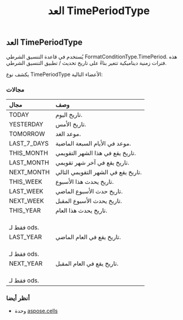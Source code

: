 ﻿---
title: العد TimePeriodType
second_title: Aspose.Cells for Python via .NET API المراجع
description:
type: docs
weight: 2590
url: /ar/python-net/aspose.cells/timeperiodtype/
is_root: false
---
##  العد TimePeriodType
 يُستخدم في قاعدة التنسيق الشرطي FormatConditionType.TimePeriod.
هذه فترات زمنية ديناميكية تتغير بناءً على
تاريخ تحديث / تطبيق التنسيق الشرطي.



يكشف نوع TimePeriodType الأعضاء التالية:

###  مجالات
| مجال| وصف|
| :- | :- |
| TODAY | تاريخ اليوم.|
| YESTERDAY | تاريخ الأمس.|
| TOMORROW |موعد الغد.|
| LAST_7_DAYS | موعد في الأيام السبعة الماضية.|
| THIS_MONTH | تاريخ يقع في هذا الشهر التقويمي.|
| LAST_MONTH | تاريخ يقع في آخر شهر تقويمي.|
| NEXT_MONTH | تاريخ يقع في الشهر التقويمي التالي.|
| THIS_WEEK | تاريخ يحدث هذا الأسبوع.|
| LAST_WEEK | تاريخ حدث الأسبوع الماضي.|
| NEXT_WEEK | تاريخ يحدث الأسبوع المقبل.|
| THIS_YEAR | تاريخ يحدث هذا العام.<br/> فقط لـ ods.|
| LAST_YEAR | تاريخ يقع في العام الماضي.<br/> فقط لـ ods.|
| NEXT_YEAR | تاريخ يقع في العام المقبل.<br/> فقط لـ ods.|



###  أنظر أيضا
* وحدة [aspose.cells](..)
